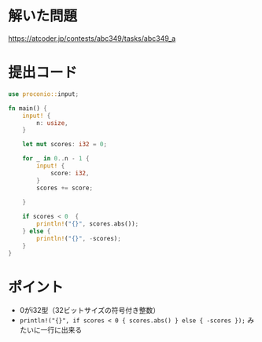 
# 解いた問題
https://atcoder.jp/contests/abc349/tasks/abc349_a

# 提出コード

```rust
use proconio::input;

fn main() {
    input! {
        n: usize, 
    }

    let mut scores: i32 = 0;

    for _ in 0..n - 1 {
        input! {
            score: i32, 
        }
        scores += score;
        
    }

    if scores < 0  {
        println!("{}", scores.abs());
    } else {
        println!("{}", -scores);
    }
}
```

# ポイント

 * 0がi32型（32ビットサイズの符号付き整数）
 * `println!("{}", if scores < 0 { scores.abs() } else { -scores });` みたいに一行に出来る
